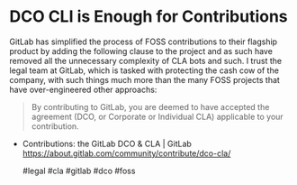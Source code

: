 # DCO CLI is Enough for Contributions

GitLab has simplified the process of FOSS contributions to their
flagship product by adding the following clause to the project and as
such have removed all the unnecessary complexity of CLA bots and such. I
trust the legal team at GitLab, which is tasked with protecting the cash
cow of the company, with such things much more than the many FOSS
projects that have over-engineered other approachs:

> By contributing to GitLab, you are deemed to have accepted the
> agreement (DCO, or Corporate or Individual CLA) applicable to your
> contribution.

* Contributions: the GitLab DCO & CLA \| GitLab  
  <https://about.gitlab.com/community/contribute/dco-cla/>

    #legal #cla #gitlab #dco #foss

